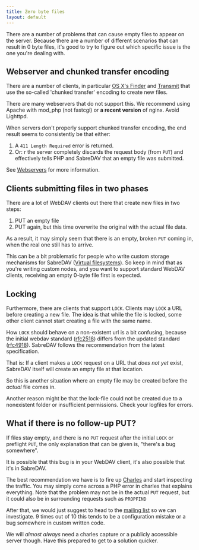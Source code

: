 ```yaml
---
title: Zero byte files
layout: default
---
```


There are a number of problems that can cause empty files to appear on the server.
Because there are a number of different scenarios that can result in 0 byte
files, it's good to try to figure out which specific issue is the one you're
dealing with.


Webserver and chunked transfer encoding
---------------------------------------

There are a number of clients, in particular [OS X's Finder](/dav/clients/finder)
and [Transmit](/dav/clients/transmit) that use the so-called 'chunked transfer'
encoding to create new files.

There are many webservers that do not support this. We recommend using Apache
with mod_php (not fastcgi) or **a recent version** of nginx. Avoid Lighttpd.

When servers don't properly support chunked transfer encoding, the end result
seems to consistently be that either:

1. A `411 Length Required` error is returned.
2. Or: r the server completely discards the request body (from `PUT`) and
   effectively tells PHP and SabreDAV that an empty file was submitted.

See [Webservers](/dav/webservers) for more information.


Clients submitting files in two phases
--------------------------------------

There are a lot of WebDAV clients out there that create new files in two steps:

1. PUT an empty file
2. PUT again, but this time overwrite the original with the actual file data.

As a result, it may simply seem that there is an empty, broken `PUT` coming
in, when the real one still has to arrive.

This can be a bit problematic for people who write custom storage mechanisms
for SabreDAV ([Virtual filesystems](/dav/virtual-filesystems)). So keep in
mind that as you're writing custom nodes, and you want to support standard
WebDAV clients, receiving an empty 0-byte file first is expected.

Locking
-------

Furthermore, there are clients that support `LOCK`. Clients may `LOCK` a URL
before creating a new file. The idea is that while the file is locked, some
other client cannot start creating a file with the same name.

How `LOCK` should behave on a non-existent url is a bit confusing, because the
initial webdav standard ([rfc2518][1]) differs from the updated standard
([rfc4918][2]). SabreDAV follows the recommendation from the latest
specification.

That is: If a client makes a `LOCK` request on a URL that _does not yet_
exist, SabreDAV itself will create an empty file at that location.

So this is another situation where an empty file may be created before the
_actual_ file comes in.

Another reason might be that the lock-file could not be created due to a nonexistent folder or insufficient permissions.
Check your logfiles for errors.

What if there is no follow-up PUT?
----------------------------------

If files stay empty, and there is no `PUT` request after the initial `LOCK`
or preflight `PUT`, the only explanation that can be given is, "there's a bug
somewhere".

It is possible that this bug is in your WebDAV client, it's also possible that
it's in SabreDAV.

The best recommendation we have is to fire up [Charles][4] and start
inspecting the traffic. You may simply come across a PHP error in charles that
explains everything. Note that the problem may not be in the actual `PUT`
request, but it could also be in surrounding requests such as `PROPFIND`

After that, we would just suggest to head to the [mailing list][3] so we can
investigate. 9 times out of 10 this tends to be a configuration mistake or a
bug somewhere in custom written code.

We will _almost always_ need a charles capture or a publicly accessible
server though. Have this prepared to get to a solution quicker.

[1]: https://tools.ietf.org/html/rfc2518
[2]: https://tools.ietf.org/html/rfc4918
[3]: https://groups.google.com/forum/#!forum/sabredav-discuss
[4]: http://www.charlesproxy.com/
